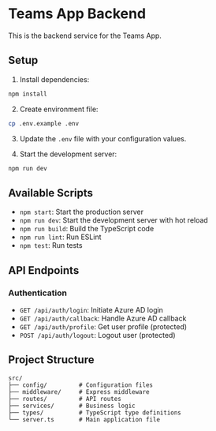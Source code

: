 # Teams App Backend

This is the backend service for the Teams App.

## Setup

1. Install dependencies:
```bash
npm install
```

2. Create environment file:
```bash
cp .env.example .env
```

3. Update the `.env` file with your configuration values.

4. Start the development server:
```bash
npm run dev
```

## Available Scripts

- `npm start`: Start the production server
- `npm run dev`: Start the development server with hot reload
- `npm run build`: Build the TypeScript code
- `npm run lint`: Run ESLint
- `npm test`: Run tests

## API Endpoints

### Authentication

- `GET /api/auth/login`: Initiate Azure AD login
- `GET /api/auth/callback`: Handle Azure AD callback
- `GET /api/auth/profile`: Get user profile (protected)
- `POST /api/auth/logout`: Logout user (protected)

## Project Structure

```
src/
├── config/         # Configuration files
├── middleware/     # Express middleware
├── routes/         # API routes
├── services/       # Business logic
├── types/          # TypeScript type definitions
└── server.ts       # Main application file
``` 